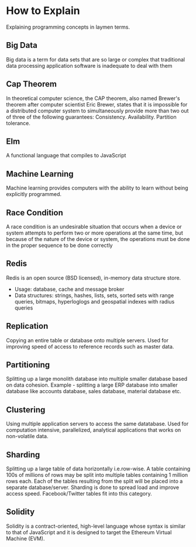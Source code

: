 # How to Explain
Explaining programming concepts in laymen terms. 

## Big Data
Big data is a term for data sets that are so large or complex that traditional data processing application software is inadequate to deal with them

## Cap Theorem

In theoretical computer science, the CAP theorem, also named Brewer's theorem after computer scientist Eric Brewer, states that it is impossible for a distributed computer system to simultaneously provide more than two out of three of the following guarantees: Consistency. Availability. Partition tolerance.

## Elm
A functional language that compiles to JavaScript

## Machine Learning
Machine learning provides computers with the ability to learn without being explicitly programmed.

## Race Condition
A race condition is an undesirable situation that occurs when a device or system attempts to perform two or more operations at the same time, but because of the nature of the device or system, the operations must be done in the proper sequence to be done correctly

## Redis

Redis is an open source (BSD licensed), in-memory data structure store.

- Usage: database, cache and message broker
- Data structures: strings, hashes, lists, sets, sorted sets with range queries, bitmaps, hyperloglogs and geospatial indexes with radius queries

## Replication

Copying an entire table or database onto multiple servers. Used for improving speed of access to reference records such as master data.

## Partitioning

Splitting up a large monolith database into multiple smaller database based on data cohesion. Example - splitting a large ERP database into smaller database like accounts database, sales database, material database etc.

## Clustering

Using multiple application servers to access the same datatabase. Used for computation intensive, parallelized, analytical applications that works on non-volatile data.

## Sharding

Splitting up a large table of data horizontally i.e.row-wise. A table containing 100s of millions of rows may be split into multiple tables containing 1 million rows each. Each of the tables resulting from the split will be placed into a separate database/server. Sharding is done to spread load and improve access speed. Facebook/Twitter tables fit into this category.

## Solidity

Solidity is a contract-oriented, high-level language whose syntax is similar to that of JavaScript and it is designed to target the Ethereum Virtual Machine (EVM).
